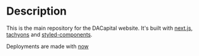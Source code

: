 # Description
This is the main repository for the DACapital website. It's built with [next.js,](https://github.com/zeit/next.js) [tachyons](tachyons.io) and [styled-components](https://github.com/styled-components/styled-components).

Deployments are made with [now](https://zeit.co/now)
